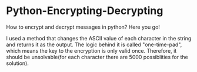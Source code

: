 # Python-Encrypting-Decrypting
How to encrypt and decrypt messages in python? Here you go!

I used a method that changes the ASCII value of each character in the string and returns it as the output.
The logic behind it is called "one-time-pad", which means the key to the encryption is only valid once. 
Therefore, it should be unsolvable(for each character there are 5000 possiblities for the solution).


